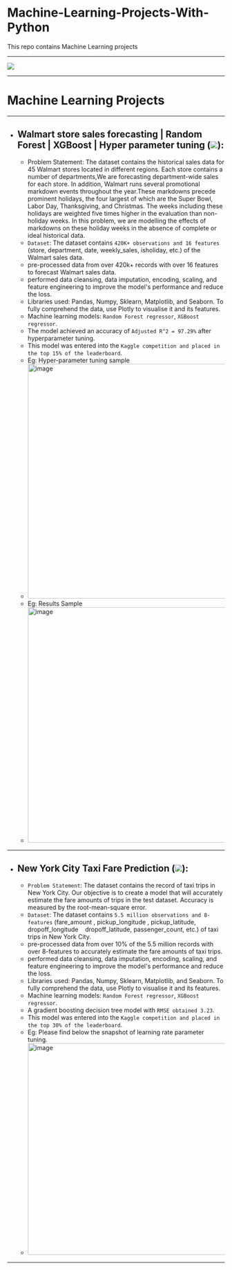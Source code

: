 # Machine-Learning-Projects-With-Python
This repo contains Machine Learning projects

<hr>

![](https://www.imtonline.com/wp-content/themes/astra/assets/landing-page/images/banner_img.jpg)

<hr>

# Machine Learning Projects

<hr>

 - ## Walmart store sales forecasting | Random Forest | XGBoost | Hyper parameter tuning ([<img src="https://img.icons8.com/fluency/48/000000/code.png"/>](https://jovian.ai/raghu-rayirath/walmart-store-sales-forecasting-v4)):
    - Problem Statement: The dataset contains the historical sales data for 45 Walmart stores located in different regions. Each store contains a number of departments,We are forecasting department-wide sales for each store. In addition, Walmart runs several promotional markdown events throughout the year.These markdowns precede prominent holidays, the four largest of which are the Super Bowl, Labor Day, Thanksgiving, and Christmas. The weeks including these holidays are weighted five times higher in the evaluation than non-holiday weeks. In this problem, we are modelling the effects of markdowns on these holiday weeks in the absence of complete or ideal historical data.
    - `Dataset`: The dataset contains `420K+ observations and 16 features` (store, department, date, weekly_sales, isholiday, etc.) of the Walmart sales data.
    - pre-processed data from over 420k+ records with over 16 features to forecast Walmart sales data.
    - performed data cleansing, data imputation, encoding, scaling, and feature engineering to improve the model's performance and reduce the loss.
    - Libraries used: Pandas, Numpy, Sklearn, Matplotlib, and Seaborn. To fully comprehend the data, use Plotly to visualise it and its features.
    - Machine learning models: `Random Forest regressor`, `XGBoost regressor`.
    - The model achieved an accuracy of `Adjusted R^2 = 97.29%` after hyperparameter tuning.
    - This model was entered into the `Kaggle competition and placed in the top 15% of the leaderboard`.
    - Eg: Hyper-parameter tuning sample 
    - <img width="543" alt="image" src="https://user-images.githubusercontent.com/41443395/206430341-c3c15420-daae-4ea1-bb40-81096c2b64d4.png">
    - Eg: Results Sample
    - <img width="545" alt="image" src="https://user-images.githubusercontent.com/41443395/206429971-f5c51992-7f45-4c9c-8767-c3b23c7f4f0c.png">

<hr>

 - ## New York City Taxi Fare Prediction ([<img src="https://img.icons8.com/fluency/48/000000/code.png"/>](https://nbviewer.org/github/Raghu-murugankutty/Machine-Learning-Projects-With-Python/blob/main/New%20York%20City%20Taxi%20Fare%20Prediction%20_%20Random%20forest%20_%20XGB.ipynb)):
    - `Problem Statement`: The dataset contains the record of taxi trips in New York City. Our objective is to create a model that will accurately estimate the fare amounts of trips in the test dataset. Accuracy is measured by the root-mean-square error.
    - `Dataset`: The dataset contains `5.5 million observations and 8-features` (fare_amount , pickup_longitude , pickup_latitude, dropoff_longitude    dropoff_latitude, passenger_count, etc.) of taxi trips in New York City.
    - pre-processed data from over 10% of the 5.5 million records with over 8-features to accurately estimate the fare amounts of taxi trips.
    - performed data cleansing, data imputation, encoding, scaling, and feature engineering to improve the model's performance and reduce the loss.
    - Libraries used: Pandas, Numpy, Sklearn, Matplotlib, and Seaborn. To fully comprehend the data, use Plotly to visualise it and its features.
    - Machine learning models: `Random Forest regressor`, `XGBoost regressor`.
    - A gradient boosting decision tree model with `RMSE obtained 3.23`. 
    - This model was entered into the `Kaggle competition and placed in the top 30% of the leaderboard`.
    - Eg: Please find below the snapshot of learning rate parameter tuning.
    - <img width="490" alt="image" src="https://user-images.githubusercontent.com/41443395/206457525-df7a07e1-27b3-4c03-a883-c20c3e5b9ca6.png">
    
<hr>
